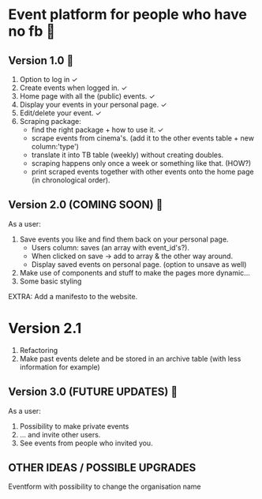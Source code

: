 # Event platform for people who have no fb 💪

## Version 1.0 🌱

1. Option to log in ✓
2. Create events when logged in. ✓
3. Home page with all the (public) events. ✓
4. Display your events in your personal page. ✓
5. Edit/delete your event. ✓
6. Scraping package:
    - find the right package + how to use it. ✓
    - scrape events from cinema's. (add it to the other events table + new column:'type')
    - translate it into TB table (weekly) without creating doubles.
    - scraping happens only once a week or something like that. (HOW?)
    - print scraped events together with other events onto the home page (in chronological order).

## Version 2.0 (COMING SOON) 🌼
As a user:
1. Save events you like and find them back on your personal page.
    - Users column: saves (an array with event_id's?).
    - When clicked on save -> add to array & the other way around.
    - Display saved events on personal page. (option to unsave as well)
2. Make use of components and stuff to make the pages more dynamic...
3. Some basic styling

EXTRA: Add a manifesto to the website.

# Version 2.1 
1. Refactoring
2. Make past events delete and be stored in an archive table (with less information for example)

## Version 3.0 (FUTURE UPDATES) 🌳
As a user: 
1. Possibility to make private events
2. ... and invite other users.
3. See events from people who invited you.


## OTHER IDEAS / POSSIBLE UPGRADES
Eventform with possibility to change the organisation name
